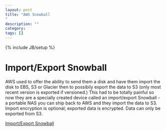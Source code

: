 ```yaml
---
layout: post
title: "AWS Snowball
"
description: ""
category: 
tags: []
---
```

{% include JB/setup %}


# Import/Export Snowball

AWS used to offer the ability to send them a disk and have them import the disk to EBS, S3 or Glacier then to possibily export the data to S3 (only most recent version is exported if versioned.) This had to be totally painful so now they are a specially created device called an import/export Snowball - a portable NAS you can ship back to AWS and they import the data to S3. Import encryption is optional; exported data is encrypted. Data can only be exported from S3.


[Import/Export Snowball](https://aws.amazon.com/importexport/)